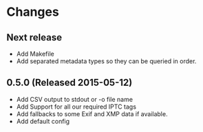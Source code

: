 Changes
=======

Next release
------------

 - Add Makefile
 - Add separated metadata types so they can be queried in order.

0.5.0 (Released 2015-05-12)
---------------------------

 - Add CSV output to stdout or -o file name
 - Add Support for all our required IPTC tags
 - Add fallbacks to some Exif and XMP data if available.
 - Add default config
